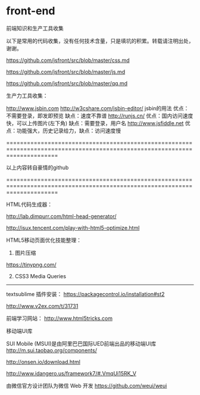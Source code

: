 # front-end
前端知识和生产工具收集



以下是常用的代码收集，没有任何技术含量，只是填坑的积累。转载请注明出处，谢谢。


https://github.com/jsfront/src/blob/master/css.md    

https://github.com/jsfront/src/blob/master/js.md

https://github.com/jsfront/src/blob/master/qq.md



生产力工具收集：



http://www.jsbin.com http://w3cshare.com/jsbin-editor/ jsbin的用法 优点：不需要登录，即发即预览 缺点：速度不靠谱
http://runjs.cn/ 优点：国内访问速度快，可以上传图片(左下角) 缺点：需要登录，用户名
http://www.jsfiddle.net 优点：功能强大，历史记录给力，缺点：访问速度慢

===========================================================================================================================

以上内容转自豪情的github

===========================================================================================================================

HTML代码生成器：

http://lab.dimpurr.com/html-head-generator/


http://isux.tencent.com/play-with-html5-optimize.html






HTML5移动页面优化技能整理：

1. 图片压缩

https://tinypng.com/

2. CSS3 Media Queries



------------------------------------------------------------------

textsublime 插件安装：
https://packagecontrol.io/installation#st2

http://www.v2ex.com/t/31731

前端学习网站：
http://www.html5tricks.com

移动端UI库

SUI Mobile (MSUI)是由阿里巴巴国际UED前端出品的移动端UI库 http://m.sui.taobao.org/components/

http://onsen.io/download.html

http://www.idangero.us/framework7/#.VmqUi15RK_V

由微信官方设计团队为微信 Web 开发 https://github.com/weui/weui


